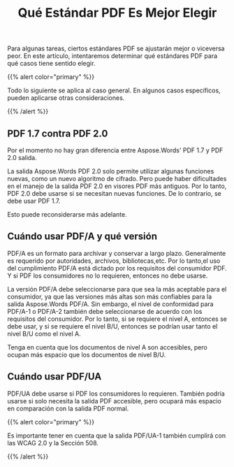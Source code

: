 ﻿---
title: Qué Estándar PDF Es Mejor Elegir
second_title: Aspose.Words para C++
articleTitle: Qué Estándar PDF Es Mejor Elegir
linktitle: Qué Estándar PDF Es Mejor Elegir
description: "Elija el mejor estándar PDF para exportar el resultado de su tarea de programación en C++. Qué estándar PDF es mejor– PDF 1.7, PDF 2.0, PDF/A-1, PDF/A-2, o PDF/UA."
type: docs
weight: 37
url: /es/cpp/which-pdf-standard-is-better-to-choose/
---

Para algunas tareas, ciertos estándares PDF se ajustarán mejor o viceversa peor. En este artículo, intentaremos determinar qué estándares PDF para qué casos tiene sentido elegir.

{{% alert color="primary" %}}

Todo lo siguiente se aplica al caso general. En algunos casos específicos, pueden aplicarse otras consideraciones.

{{% /alert %}}

## PDF 1.7 contra PDF 2.0

Por el momento no hay gran diferencia entre Aspose.Words' PDF 1.7 y PDF 2.0 salida.

La salida Aspose.Words PDF 2.0 solo permite utilizar algunas funciones nuevas, como un nuevo algoritmo de cifrado. Pero puede haber dificultades en el manejo de la salida PDF 2.0 en visores PDF más antiguos. Por lo tanto, PDF 2.0 debe usarse si se necesitan nuevas funciones. De lo contrario, se debe usar PDF 1.7.

Esto puede reconsiderarse más adelante.

## Cuándo usar PDF/A y qué versión

PDF/A es un formato para archivar y conservar a largo plazo. Generalmente es requerido por autoridades, archivos, bibliotecas,etc. Por lo tanto,el uso del cumplimiento PDF/A está dictado por los requisitos del consumidor PDF. Y si PDF los consumidores no lo requieren, entonces no debe usarse.

La versión PDF/A debe seleccionarse para que sea la más aceptable para el consumidor, ya que las versiones más altas son más confiables para la salida Aspose.Words PDF/A. Sin embargo, el nivel de conformidad para PDF/A-1 o PDF/A-2 también debe seleccionarse de acuerdo con los requisitos del consumidor. Por lo tanto, si se requiere el nivel A, entonces se debe usar, y si se requiere el nivel B/U, entonces se podrían usar tanto el nivel B/U como el nivel A.

Tenga en cuenta que los documentos de nivel A son accesibles, pero ocupan más espacio que los documentos de nivel B/U.

## Cuándo usar PDF/UA

PDF/UA debe usarse si PDF los consumidores lo requieren. También podría usarse si solo necesita la salida PDF accesible, pero ocupará más espacio en comparación con la salida PDF normal.

{{% alert color="primary" %}}

Es importante tener en cuenta que la salida PDF/UA-1 también cumplirá con las WCAG 2.0 y la Sección 508.

{{% /alert %}}